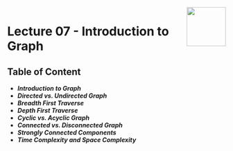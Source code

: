 <img align="right" width="90" height="90" src="https://github.com/cs-MohamedAyman/Computer-Science-Textbooks/blob/master/logos/algorithms.jpg">

# Lecture 07 - Introduction to Graph

## Table of Content

- ***Introduction to Graph***
- ***Directed vs. Undirected Graph***
- ***Breadth First Traverse***
- ***Depth First Traverse***
- ***Cyclic vs. Acyclic Graph***
- ***Connected vs. Disconnected Graph***
- ***Strongly Connected Components***
- ***Time Complexity and Space Complexity***
